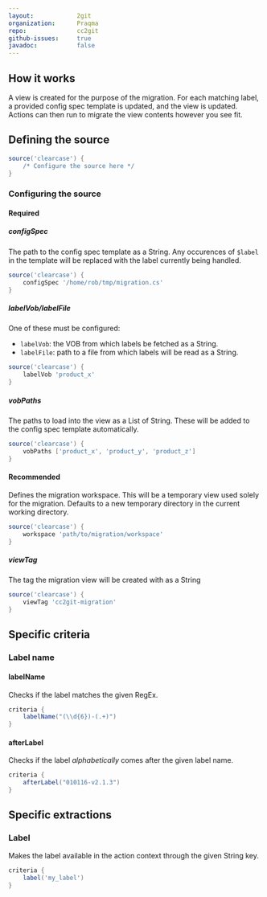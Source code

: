 ```yaml
---
layout:            2git
organization:      Praqma
repo:              cc2git
github-issues:     true
javadoc:           false
---
```


## How it works

A view is created for the purpose of the migration.
For each matching label, a provided config spec template is updated, and the view is updated.
Actions can then run to migrate the view contents however you see fit.

## Defining the source

```groovy
source('clearcase') {
    /* Configure the source here */
}
```

### Configuring the source

#### Required

##### configSpec

The path to the config spec template as a String.
Any occurences of `$label` in the template will be replaced with the label currently being handled.

```groovy
source('clearcase') {
    configSpec '/home/rob/tmp/migration.cs'
}
```

##### labelVob/labelFile

One of these must be configured:

* `labelVob`: the VOB from which labels be fetched as a String.
* `labelFile`: path to a file from which labels will be read as a String.

```groovy
source('clearcase') {
    labelVob 'product_x'
}
```

##### vobPaths

The paths to load into the view as a List of String.
These will be added to the config spec template automatically.

```groovy
source('clearcase') {
    vobPaths ['product_x', 'product_y', 'product_z']
}
```

#### Recommended

Defines the migration workspace. This will be a temporary view used solely for the migration.
Defaults to a new temporary directory in the current working directory.

```groovy
source('clearcase') {
    workspace 'path/to/migration/workspace'
}
```

##### viewTag

The tag the migration view will be created with as a String

```groovy
source('clearcase') {
    viewTag 'cc2git-migration'
}
```

## Specific criteria

### Label name

#### labelName

Checks if the label matches the given RegEx.

```groovy
criteria {
    labelName("(\\d{6})-(.+)")
}
```

#### afterLabel

Checks if the label _alphabetically_ comes after the given label name.

```groovy
criteria {
    afterLabel("010116-v2.1.3")
}
```

## Specific extractions

### Label

Makes the label available in the action context through the given String key.

```groovy
criteria {
    label('my_label')
}
```
